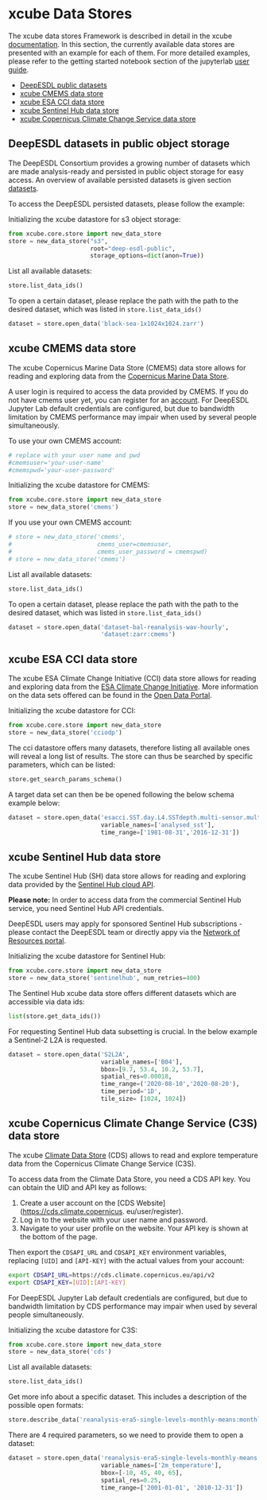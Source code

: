 # xcube Data Stores

The xcube data stores Framework is described in detail in the xcube 
[documentation](https://xcube.readthedocs.io/en/latest/dataaccess.html).
In this section, the currently available data stores are presented with an 
example for each of them. For more detailed examples, please refer to the 
getting started notebook section of the jupyterlab 
[user guide](../guide/jupyterlab.md#getting-started-notebooks).

-   [DeepESDL public datasets](#deepesdl-datasets-in-public-object-storage)
-   [xcube CMEMS data store](#xcube-cmems-data-store)
-   [xcube ESA CCI data store](#xcube-esa-cci-data-store)
-   [xcube Sentinel Hub data store](#xcube-sentinel-hub-data-store)
-   [xcube Copernicus Climate Change Service data store](#xcube-copernicus-climate-change-service-c3s-data-store)

## DeepESDL datasets in public object storage

The DeepESDL Consortium provides a growing number of datasets which are made 
analysis-ready and persisted in public object storage for easy access. 
An overview of available persisted datasets is given section 
[datasets](datasets.md). 

To access the DeepESDL persisted datasets, please follow the example: 

Initializing the xcube datastore for s3 object storage:
```python
from xcube.core.store import new_data_store
store = new_data_store("s3", 
                       root="deep-esdl-public", 
                       storage_options=dict(anon=True))
```
List all available datasets: 

```python
store.list_data_ids()
```

To open a certain dataset, please replace the path with the path to the 
desired dataset, which was listed in `store.list_data_ids()`

```python
dataset = store.open_data('black-sea-1x1024x1024.zarr')
```

## xcube CMEMS data store
The xcube Copernicus Marine Data Store (CMEMS) data store allows for reading and 
exploring data from the 
[Copernicus Marine Data Store](https://data.marine.copernicus.eu/products).

A user login is required to access the data provided by CMEMS.
If you do not have cmems user yet, you can register for an 
[account](https://resources.marine.copernicus.eu/registration-form). 
For DeepESDL Jupyter Lab default credentials are configured, but due to 
bandwidth 
limitation by CMEMS performance may impair when used by several people
simultaneously. 

To use your own CMEMS account:
```python
# replace with your user name and pwd
#cmemsuser='your-user-name'
#cmemspwd='your-user-password'
```
Initializing the xcube datastore for CMEMS:

```python
from xcube.core.store import new_data_store
store = new_data_store('cmems')
```

If you use your own CMEMS account: 

```python
# store = new_data_store('cmems', 
#                        cmems_user=cmemsuser, 
#                        cmems_user_password = cmemspwd)
# store = new_data_store('cmems')
```

List all available datasets: 

```python
store.list_data_ids()
```

To open a certain dataset, please replace the path with the path to the 
desired dataset, which was listed in `store.list_data_ids()`

```python
dataset = store.open_data('dataset-bal-reanalysis-wav-hourly',
                          'dataset:zarr:cmems')
```


## xcube ESA CCI data store
The xcube ESA Climate Change Initiative (CCI) data store allows for reading and 
exploring data from the 
[ESA Climate Change Initiative](https://climate.esa.int/en/esa-climate/esa-cci/).
More information on the data sets offered can be found in the
[Open Data Portal](https://climate.esa.int/en/odp/#/dashboard).


Initializing the xcube datastore for CCI:

```python
from xcube.core.store import new_data_store
store = new_data_store('cciodp')
```

The cci datastore offers many datasets, therefore listing all available ones 
will reveal a long list of results. The store can thus be searched by specific 
parameters, which can be listed:

```python
store.get_search_params_schema()
```

A target data set can then be be opened following the below schema  
example below:

```python
dataset = store.open_data('esacci.SST.day.L4.SSTdepth.multi-sensor.multi-platform.OSTIA.2-1.sst',
                          variable_names=['analysed_sst'],
                          time_range=['1981-08-31','2016-12-31'])

```

## xcube Sentinel Hub data store

The xcube Sentinel Hub (SH) data store allows for reading and exploring data provided by the 
[Sentinel Hub cloud API](https://www.sentinel-hub.com/).

**Please note:** In order to access data from the commercial Sentinel Hub service, you need Sentinel 
Hub API credentials. 

DeepESDL users may apply for sponsored Sentinel Hub subscriptions - 
please contact the DeepESDL team or directly appy via the [Network of Resources portal](https://nor-discover.cloudeo.group/Service/EDC-Sentinel-Hub/SponsoringWizardPricelist).


Initializing the xcube datastore for Sentinel Hub:

```python
from xcube.core.store import new_data_store
store = new_data_store('sentinelhub', num_retries=400)
```

The Sentinel Hub xcube data store offers different datasets which are 
accessible via data ids:

```python
list(store.get_data_ids())
```

For requesting Sentinel Hub data subsetting is crucial. In the below example 
a Sentinel-2 L2A is requested.

```python
dataset = store.open_data('S2L2A', 
                          variable_names=['B04'], 
                          bbox=[9.7, 53.4, 10.2, 53.7], 
                          spatial_res=0.00018, 
                          time_range=('2020-08-10','2020-08-20'), 
                          time_period='1D',
                          tile_size= [1024, 1024])
```

## xcube Copernicus Climate Change Service (C3S) data store

The xcube [Climate Data Store](https://cds.climate.copernicus.eu) (CDS)
allows to read and explore temperature data from the Copernicus Climate 
Change Service (C3S). 

To access data from the Climate Data Store, you need a CDS API key. You can 
obtain the UID and API key as follows:

1.    Create a user account on the [CDS Website](https://cds.climate.copernicus.
eu/user/register).
2.    Log in to the website with your user name and password.
3.    Navigate to your user profile on the website. Your API key is shown 
      at the bottom of the page.

Then export the `CDSAPI_URL` and `CDSAPI_KEY` environment variables, 
replacing `[UID]` and `[API-KEY]` with the actual values from your account:

```bash
export CDSAPI_URL=https://cds.climate.copernicus.eu/api/v2
export CDSAPI_KEY=[UID]:[API-KEY]
```

For DeepESDL Jupyter Lab default credentials are configured, but due to 
bandwidth limitation by CDS performance may impair when used by several 
people simultaneously. 

Initializing the xcube datastore for C3S:

```python
from xcube.core.store import new_data_store
store = new_data_store('cds')
```

List all available datasets: 

```python
store.list_data_ids()
```

Get more info about a specific dataset. This includes a description of the 
possible open formats:

```python
store.describe_data('reanalysis-era5-single-levels-monthly-means:monthly_averaged_reanalysis')
```
There are 4 required parameters, so we need to provide them to open a dataset:

```python
dataset = store.open_data('reanalysis-era5-single-levels-monthly-means:monthly_averaged_reanalysis', 
                          variable_names=['2m_temperature'], 
                          bbox=[-10, 45, 40, 65], 
                          spatial_res=0.25, 
                          time_range=['2001-01-01', '2010-12-31'])
``` 